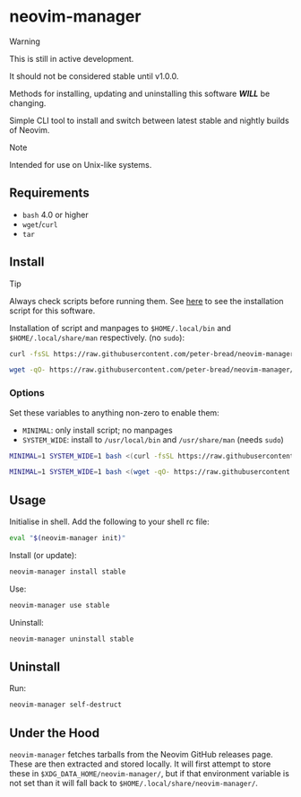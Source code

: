 # neovim-manager

> [!WARNING]
> This is still in active development.
>
> It should not be considered stable until v1.0.0.
>
> Methods for installing, updating and uninstalling this software ***WILL***
> be changing.

Simple CLI tool to install and switch between latest stable and nightly
builds of Neovim.

> [!NOTE]
> Intended for use on Unix-like systems.

## Requirements

- `bash` 4.0 or higher
- `wget`/`curl`
- `tar`

## Install

> [!TIP]
> Always check scripts before running them.
> See [here](https://raw.githubusercontent.com/peter-bread/neovim-manager/refs/heads/main/scripts/install)
> to see the installation script for this software.

Installation of script and manpages to `$HOME/.local/bin` and
`$HOME/.local/share/man` respectively. (no `sudo`):

```sh
curl -fsSL https://raw.githubusercontent.com/peter-bread/neovim-manager/refs/heads/main/scripts/install | bash
```

```sh
wget -qO- https://raw.githubusercontent.com/peter-bread/neovim-manager/refs/heads/main/scripts/install | bash
```

### Options

Set these variables to anything non-zero to enable them:

- `MINIMAL`: only install script; no manpages
- `SYSTEM_WIDE`: install to `/usr/local/bin` and `/usr/share/man` (needs `sudo`)

```sh
MINIMAL=1 SYSTEM_WIDE=1 bash <(curl -fsSL https://raw.githubusercontent.com/peter-bread/neovim-manager/refs/heads/main/scripts/install)
```

```sh
MINIMAL=1 SYSTEM_WIDE=1 bash <(wget -qO- https://raw.githubusercontent.com/peter-bread/neovim-manager/refs/heads/main/scripts/install)
```

## Usage

Initialise in shell. Add the following to your shell rc file:

```sh
eval "$(neovim-manager init)"
```

Install (or update):

```sh
neovim-manager install stable
```

Use:

```sh
neovim-manager use stable
```

Uninstall:

```sh
neovim-manager uninstall stable
```

## Uninstall

Run:

```sh
neovim-manager self-destruct
```

## Under the Hood

`neovim-manager` fetches tarballs from the Neovim GitHub releases page. These are
then extracted and stored locally. It will first attempt to store these in
`$XDG_DATA_HOME/neovim-manager/`, but if that environment variable is not set
than it will fall back to `$HOME/.local/share/neovim-manager/`.
